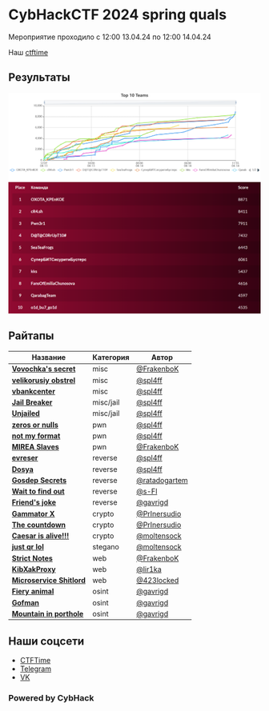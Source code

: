 # CybHackCTF 2024 spring quals

Мероприятие проходило c 12:00 13.04.24 по 12:00 14.04.24

Наш [ctftime](https://ctftime.org/event/2344)

## Результаты
![Graph](img/graph.png)
![Board](img/board.png)

## Райтапы

| Название | Категория | Автор | 
|----------|-----------|-------|
| **[Vovochka's secret](writeups/misc/Vovochka's_secret)** | misc | [@FrakenboK](https://github.com/FrakenboK) |
| **[velikorusiy obstrel](writeups/misc/velikorusiy%20obstrel)** | misc | [@spl4ff](https://github.com/spl4ff) |
| **[vbankcenter](writeups/misc/vbankcenter)** | misc | [@spl4ff](https://github.com/spl4ff) |
| **[Jail Breaker](writeups/misc/Jail%20Breaker)** | misc/jail | [@spl4ff](https://github.com/spl4ff) |
| **[Unjailed](writeups/misc/Unjailed)** | misc/jail | [@spl4ff](https://github.com/spl4ff) |
| **[zeros or nulls](writeups/pwn/zeros%20or%20nulls)** | pwn | [@spl4ff](https://github.com/spl4ff) |
| **[not my format](writeups/pwn/not%20my%20format)** | pwn | [@spl4ff](https://github.com/spl4ff) |
| **[MIREA Slaves](writeups/pwn/MIREA-slaves/)** | pwn | [@FrakenboK](https://github.com/FrakenboK) |
| **[evreser](writeups/reverse/evreser)** | reverse | [@spl4ff](https://github.com/spl4ff) |
| **[Dosya](writeups/reverse/Dosya)** | reverse | [@spl4ff](https://github.com/spl4ff) |
| **[Gosdep Secrets](writeups/reverse/Gosdep%20Secrets)** | reverse | [@ratadogartem](https://github.com/ratadogartem) |
| **[Wait to find out](writeups/reverse/Wait%20to%20find%20out)** | reverse | [@s-Fl](https://github.com/s-Fl) |
| **[Friend's joke](writeups/reverse/Friend's%20joke/)** | reverse | [@gavrigd](https://github.com/gavrigd) |
| **[Gammator X](writeups/crypto/Gammator%20X)** | crypto | [@PrInersudio](https://github.com/PrInersudio) |
| **[The countdown](writeups/crypto/The%20countdown)** | crypto | [@PrInersudio](https://github.com/PrInersudio) |
| **[Caesar is alive!!!](writeups/crypto/Caesar%20is%20alive!!!)** | crypto | [@moltensock](https://github.com/moltensock) |
| **[just qr lol](writeups/stegano/just%20qr%20lol)** | stegano | [@moltensock](https://github.com/moltensock) |
| **[Strict Notes](writeups/web/StrictNotes)** | web | [@FrakenboK](https://github.com/FrakenboK) |
| **[KibXakProxy](writeups/web/KibXakProxy)** | web | [@lir1ka](https://github.com/lir1ka) |
| **[Microservice Shitlord](writeups/web/MicroserviceShitlord.md)** | web | [@423locked](https://github.com/423locked) |
| **[Fiery animal](writeups/Osint/Fiery%20animal/)** | osint | [@gavrigd](https://github.com/gavrigd) |
| **[Gofman](writeups/Osint/Gofman/)** | osint | [@gavrigd](https://github.com/gavrigd) |
| **[Mountain in porthole](writeups/Osint/Mountain%20in%20porthole/)** | osint | [@gavrigd](https://github.com/gavrigd) |

## Наши соцсети
- [CTFTime](https://ctftime.org/team/278998)
- [Telegram](https://t.me/kibhackctf)
- [VK](https://vk.com/cyberhackerss)

### Powered by CybHack
